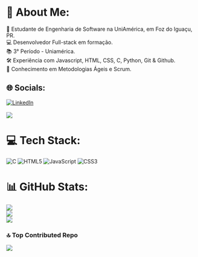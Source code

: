 # 💫 About Me:
🚀 Estudante de Engenharia de Software na UniAmérica, em Foz do Iguaçu, PR.<br>💻 Desenvolvedor Full-stack em formação.<br>📚 3° Período - Uniamérica.<br>🛠️ Experiência com Javascript, HTML, CSS, C, Python, Git & Github.<br>🔄 Conhecimento em Metodologias Ágeis e Scrum.


## 🌐 Socials:
[![LinkedIn](https://img.shields.io/badge/LinkedIn-%230077B5.svg?logo=linkedin&logoColor=white)](https://linkedin.com/in/juliane-da-costa-rodrigues) <br/> <br/> [![](https://visitcount.itsvg.in/api?id=juliane-dev0-0&icon=0&color=0)](https://visitcount.itsvg.in)

# 💻 Tech Stack:
![C](https://img.shields.io/badge/c-%2300599C.svg?style=flat-square&logo=c&logoColor=white) ![HTML5](https://img.shields.io/badge/html5-%23E34F26.svg?style=flat-square&logo=html5&logoColor=white) ![JavaScript](https://img.shields.io/badge/javascript-%23323330.svg?style=flat-square&logo=javascript&logoColor=%23F7DF1E) ![CSS3](https://img.shields.io/badge/css3-%231572B6.svg?style=flat-square&logo=css3&logoColor=white)
# 📊 GitHub Stats:
![](https://github-readme-stats.vercel.app/api?username=juliane-dev0-0&theme=dracula&hide_border=false&include_all_commits=true&count_private=true)<br/>
![](https://github-readme-streak-stats.herokuapp.com/?user=juliane-dev0-0&theme=dracula&hide_border=false)<br/>
![](https://github-readme-stats.vercel.app/api/top-langs/?username=juliane-dev0-0&theme=dracula&hide_border=false&include_all_commits=true&count_private=true&layout=compact)



### 🔝 Top Contributed Repo
![](https://github-contributor-stats.vercel.app/api?username=juliane-dev0-0&limit=5&theme=dracula&combine_all_yearly_contributions=true)

